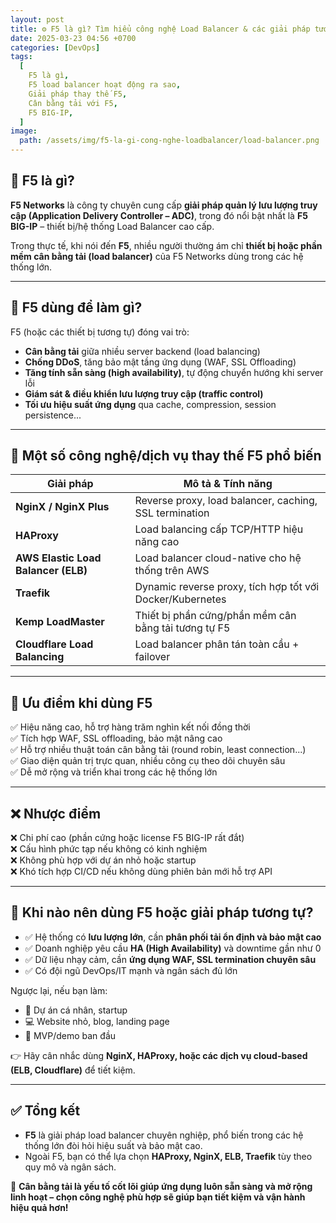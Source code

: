 ```yaml
---
layout: post
title: ⚙️ F5 là gì? Tìm hiểu công nghệ Load Balancer & các giải pháp tương đương
date: 2025-03-23 04:56 +0700
categories: [DevOps]
tags:
  [
    F5 là gì,
    F5 load balancer hoạt động ra sao,
    Giải pháp thay thế F5,
    Cân bằng tải với F5,
    F5 BIG-IP,
  ]
image:
  path: /assets/img/f5-la-gi-cong-nghe-loadbalancer/load-balancer.png
---
```


## 🎯 F5 là gì?
**F5 Networks** là công ty chuyên cung cấp **giải pháp quản lý lưu lượng truy cập (Application Delivery Controller – ADC)**, trong đó nổi bật nhất là **F5 BIG-IP** – thiết bị/hệ thống Load Balancer cao cấp.

Trong thực tế, khi nói đến **F5**, nhiều người thường ám chỉ **thiết bị hoặc phần mềm cân bằng tải (load balancer)** của F5 Networks dùng trong các hệ thống lớn.

---

## 🔁 F5 dùng để làm gì?
F5 (hoặc các thiết bị tương tự) đóng vai trò:
- **Cân bằng tải** giữa nhiều server backend (load balancing)
- **Chống DDoS**, tăng bảo mật tầng ứng dụng (WAF, SSL Offloading)
- **Tăng tính sẵn sàng (high availability)**, tự động chuyển hướng khi server lỗi
- **Giám sát & điều khiển lưu lượng truy cập (traffic control)**
- **Tối ưu hiệu suất ứng dụng** qua cache, compression, session persistence...

---

## 🔧 Một số công nghệ/dịch vụ thay thế F5 phổ biến

| Giải pháp             | Mô tả & Tính năng |
|-----------------------|-------------------|
| **NginX / NginX Plus** | Reverse proxy, load balancer, caching, SSL termination |
| **HAProxy**            | Load balancing cấp TCP/HTTP hiệu năng cao |
| **AWS Elastic Load Balancer (ELB)** | Load balancer cloud-native cho hệ thống trên AWS |
| **Traefik**            | Dynamic reverse proxy, tích hợp tốt với Docker/Kubernetes |
| **Kemp LoadMaster**    | Thiết bị phần cứng/phần mềm cân bằng tải tương tự F5 |
| **Cloudflare Load Balancing** | Load balancer phân tán toàn cầu + failover |

---

## 📌 Ưu điểm khi dùng F5
✅ Hiệu năng cao, hỗ trợ hàng trăm nghìn kết nối đồng thời  
✅ Tích hợp WAF, SSL offloading, bảo mật nâng cao  
✅ Hỗ trợ nhiều thuật toán cân bằng tải (round robin, least connection...)  
✅ Giao diện quản trị trực quan, nhiều công cụ theo dõi chuyên sâu  
✅ Dễ mở rộng và triển khai trong các hệ thống lớn

---

## ❌ Nhược điểm
❌ Chi phí cao (phần cứng hoặc license F5 BIG-IP rất đắt)  
❌ Cấu hình phức tạp nếu không có kinh nghiệm  
❌ Không phù hợp với dự án nhỏ hoặc startup  
❌ Khó tích hợp CI/CD nếu không dùng phiên bản mới hỗ trợ API

---

## 📌 Khi nào nên dùng F5 hoặc giải pháp tương tự?
- ✅ Hệ thống có **lưu lượng lớn**, cần **phân phối tải ổn định và bảo mật cao**
- ✅ Doanh nghiệp yêu cầu **HA (High Availability)** và downtime gần như 0
- ✅ Dữ liệu nhạy cảm, cần **ứng dụng WAF, SSL termination chuyên sâu**
- ✅ Có đội ngũ DevOps/IT mạnh và ngân sách đủ lớn

Ngược lại, nếu bạn làm:
- 🧪 Dự án cá nhân, startup
- 💻 Website nhỏ, blog, landing page
- 🌱 MVP/demo ban đầu

👉 Hãy cân nhắc dùng **NginX, HAProxy, hoặc các dịch vụ cloud-based (ELB, Cloudflare)** để tiết kiệm.

---

## ✅ Tổng kết
- **F5** là giải pháp load balancer chuyên nghiệp, phổ biến trong các hệ thống lớn đòi hỏi hiệu suất và bảo mật cao.
- Ngoài F5, bạn có thể lựa chọn **HAProxy, NginX, ELB, Traefik** tùy theo quy mô và ngân sách.

🚀 **Cân bằng tải là yếu tố cốt lõi giúp ứng dụng luôn sẵn sàng và mở rộng linh hoạt – chọn công nghệ phù hợp sẽ giúp bạn tiết kiệm và vận hành hiệu quả hơn!**
